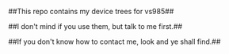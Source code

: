 ##This repo contains my device trees for vs985##

##I don't mind if you use them, but talk to me first.##

##If you don't know how to contact me, look and ye shall find.##
